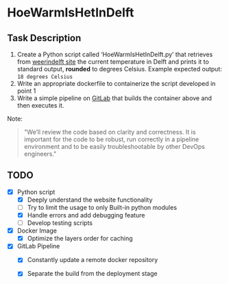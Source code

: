 # HoeWarmIsHetInDelft



## Task Description

1. Create a Python script called ‘HoeWarmIsHetInDelft.py’ that retrieves from [weerindelft site](http://www.weerindelft.nl/) the current temperature in Delft and prints it to standard output, **rounded** to degrees Celsius. Example expected output: `18 degrees Celsius`
2. Write an appropriate dockerfile to containerize the script developed in point 1
3. Write a simple pipeline on [GitLab](https://www.gitlab.com) that builds the container above and then executes it.

Note:
>"We’ll review the code based on clarity and correctness. It is important for the code to be robust, run correctly in a pipeline environment and to be easily troubleshootable by other DevOps engineers."

## TODO

- [X] Python script
    - [X] Deeply understand the website functionality
    - [ ] Try to limit the usage to only Built-in python modules
    - [X] Handle errors and add debugging feature  
    - [ ] Develop testing scripts 
- [X] Docker Image
    - [X] Optimize the layers order for caching
- [X] GitLab Pipeline
    - [X] Constantly update a remote docker repository 
    - [X] Separate the build from the deployment stage


